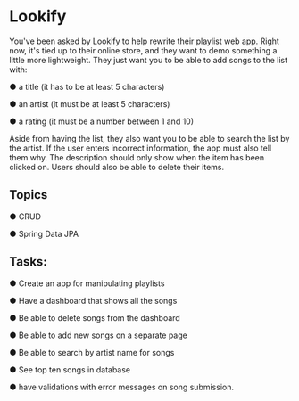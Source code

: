 # Lookify

You've been asked by Lookify to help rewrite their playlist web app. Right now, it's tied up to their online store, and they want to demo something a little more lightweight. They just want you to be able to add songs to the list with:

● a title (it has to be at least 5 characters)

● an artist (it must be at least 5 characters)

● a rating (it must be a number between 1 and 10)

Aside from having the list, they also want you to be able to search the list by the artist. If the user enters incorrect information, the app must also tell them why. The description should only show when the item has been clicked on. Users should also be able to delete their items.

## Topics
● CRUD

● Spring Data JPA

## Tasks:
● Create an app for manipulating playlists

● Have a dashboard that shows all the songs

● Be able to delete songs from the dashboard

● Be able to add new songs on a separate page

● Be able to search by artist name for songs

● See top ten songs in database

● have validations with error messages on song submission.
